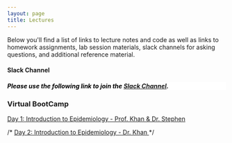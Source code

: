 ```yaml
---
layout: page
title: Lectures
---
```


Below you'll find a list of links to lecture notes and code as well as links to homework assignments, lab session materials, slack channels for asking questions, and additional reference material.

<h4> Slack Channel </h4>

<h5 style="background-color:white; color:black; text-align: left;"> Please use the following link to join the <a href="https://join.slack.com/t/deeplearnings-cka9031/shared_invite/zt-1wjmgh4f6-GS_T7H4qYLS0mIn9LkrzUA" target="_blank"><span style="text-align:center">Slack Channel</span></a>. </h5>


<h3> Virtual BootCamp </h3>

<a href="https://dlcourseukzn.github.io/PDFLectures/Intro_to_Epi.pdf" download> Day 1: Introduction to Epidemiology - Prof. Khan & Dr. Stephen </a>

/* <a href="https://dlcourseukzn.github.io/PDFLectures/Intro_to_Epi.pdf" download> Day 2: Introduction to Epidemiology - Dr. Khan </a> */








